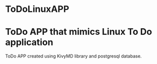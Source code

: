# ToDoLinuxAPP

# ToDo APP that mimics Linux To Do application

ToDo APP created using KivyMD library and postgresql database.

